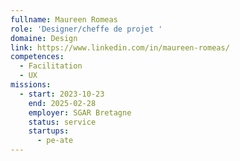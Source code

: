 ```yaml
---
fullname: Maureen Romeas
role: 'Designer/cheffe de projet '
domaine: Design
link: https://www.linkedin.com/in/maureen-romeas/
competences:
  - Facilitation
  - UX
missions:
  - start: 2023-10-23
    end: 2025-02-28
    employer: SGAR Bretagne
    status: service
    startups:
      - pe-ate
---
```

